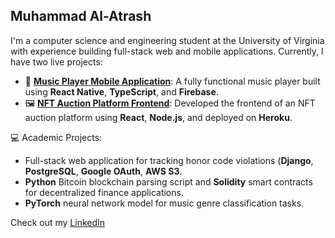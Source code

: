 ## Muhammad Al-Atrash

I'm a computer science and engineering student at the University of Virginia with experience building full-stack web and mobile applications. Currently, I have two live projects: 

- 🎵 [**Music Player Mobile Application**](https://www.youtube.com/watch?v=yz3bGXdSrzQ&feature=youtu.be): A fully functional music player built using **React Native**, **TypeScript**, and **Firebase**.
- 🖼️ [**NFT Auction Platform Frontend**](https://nameless-castle-94869-6cdd3e0d35fe.herokuapp.com/): Developed the frontend of an NFT auction platform using **React**, **Node.js**, and deployed on **Heroku**.

💻 Academic Projects:
- Full-stack web application for tracking honor code violations (**Django**, **PostgreSQL**, **Google OAuth**, **AWS S3**.
- **Python** Bitcoin blockchain parsing script and **Solidity** smart contracts for decentralized finance applications.
- **PyTorch** neural network model for music genre classification tasks.

Check out my [LinkedIn](https://www.linkedin.com/in/muhammad-al-atrash-38b357309/)


<!--
**muhammmad-al/muhammmad-al** is a ✨ _special_ ✨ repository because its `README.md` (this file) appears on your GitHub profile.

Here are some ideas to get you started:

- 🔭 I’m currently working on ...
- 🌱 I’m currently learning ...
- 👯 I’m looking to collaborate on ...
- 🤔 I’m looking for help with ...
- 💬 Ask me about ...
- 📫 How to reach me: ...
- 😄 Pronouns: ...
- ⚡ Fun fact: ...
-->

